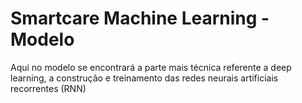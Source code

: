 # Smartcare Machine Learning - Modelo
Aqui no modelo se encontrará a parte mais técnica referente a deep learning, a construção e treinamento das redes neurais artificiais recorrentes (RNN)
